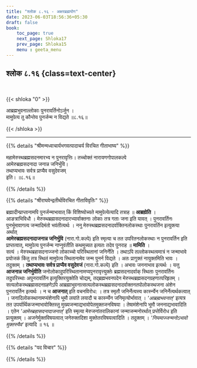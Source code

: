 ```yaml
---
title: "श्लोक ८.१६ - अक्षरब्रह्मयोग"
date: 2023-06-03T18:56:36+05:30
draft: false
book:
    toc_page: true
    next_page: Shloka17
    prev_page: Shloka15
    menu : geeta_menu
---
```




## श्लोक ८.१६ {class=text-center}

<br/>

{{< shloka  "0"  >}}

आब्रह्मभुवनाल्लोकाः पुनरावर्तिनोऽर्जुन ।  
मामुपेत्य तु कौन्तेय पुनर्जन्म न विद्यते ॥८.१६॥

{{< /shloka >}}

---


{{% details "श्रीमन्मध्वाचार्यभगवत्पादाचर्य विरचित  गीताभाष्य" %}}

महामेरुस्थब्रह्मसदनमारभ्य न पुनरावृत्तिः। 
तच्चोक्तं नारायणगोपालकल्पे  
आमेरुब्रह्मसदनादा जनान्न जनिर्भुवि।   
तथाप्यभावः सर्वत्र प्राप्यैव वसुदेवजम्   
इति। ॥८.१६॥

{{% /details %}}



{{% details "श्रीराघवेन्द्रतीर्थविरचित गीताविवृतिः" %}}

ब्रह्मादीन्प्राप्तानामपि पुनर्जन्माभावात्‌ किं 
विशिष्योच्यते मामुपेत्येत्यादि तत्राह ॥ **आब्रह्मेति** ।  
आङत्राभिविधौ । मेरुस्थब्रह्मसदनादारभ्यार्वाक्तनाः 
लोकाः तत्र गताः जना इति यावत्‌ । 
पुनरावर्तिनः पुनर्भूमावागत्य जन्मादिमंतो 
भवंतीत्यर्थः । ननु
मेरुस्थब्रह्मसदनादर्वाक्तिनलोकस्थाः पुनरावर्तिन 
इत्युक्त्या अर्थात्‌  
**आमेरुब्रह्मसदनादाजनान्न जनिर्भुवि** 
(नारा.गो.कल्पे) इति स्मृत्या च तत 
उपरितनलोकस्थाः न पुनरावर्तिन इति प्राप्तत्वात्‌, 
मामुपेत्य पुनर्जन्म नाप्नुवंतीति कथमुच्यत इत्यतः 
तदेव पुनराह ॥ **मामिति** ।   
सत्यं । मेरुस्थब्रहासदनाज्जनो लोकाच्चो परिस्थितानां 
जनिर्नेति । तथाऽपि तल्लोकस्थत्वमात्रं न 
जन्माभावे प्रयोजकं किंतु तत्र स्थितं मामुपेत्य
स्थितानामेव जन्म पुनर्न विद्यते । 
अतः प्रागुक्तं नायुक्तमिति भावः ।
तदुक्तम्‌ । 
**तथाप्यभावः सर्वत्र प्राप्यैव वसुदेवजं** 
(नारा.गो.कल्पे) इति ।
अभावः जननाभाव इत्यर्थः । 
यत्तु **आजनान्न जनिर्भुवीति** 
जनोलोकादुपरिस्थितानामप्यपुनरावृत्त्युक्तेः 
ब्रह्मसदनादर्वाक्‌ स्थिताः 
पुनरावर्तिनः तदुपरिस्थाः अपुनरावर्तिन 
इत्युक्तिरयुक्तेति चोद्यम्‌, 
तद्ब्रह्मभवनपदेन मेरुस्थब्रह्मसदनग्रहणात्परिहृतम्‌ । 
सत्यलोकस्थब्रह्मसदनग्रहणेऽपि 
आब्रह्माभुवनात्सत्यलोकस्थब्रह्मसदनादर्वाक्तनतपोलोकस्थजना 
अंशेन पुनरावर्तिन इत्यर्थः । 
न च **आजनात्‌** इति वचनविरोध: । 
तत्र स्मृतौ जनिर्नेत्यस्य कार्स्न्येन
जनिर्नेत्यर्थकत्वात्‌ । जनादिलोकस्थानामप्यंशेनापि 
भूमौ लयांते लयादौ च
कार्स्न्येन जनिमृत्योर्भावात्‌ । 
*'आब्रह्मभवनात्‌'* इत्यत्र तत
उपर्यार्थिकजन्माभावोक्तिस्तु 
मुख्यजन्माद्यभावोपेतमुक्तजनविषया । 
तेषामंशेनापि भूमौ जननाद्यभावादिति । 
एतेन *'आमेस्ब्रहासदनादाजनात्‌'* 
इति स्मृत्या मेरुजनांतरालिकानां 
जन्माजन्मनोरर्थात् प्रप्तेर्विरोध इति प्रत्युक्तम्‌ ।
अजनेर्मुक्तविषयत्वात्‌ जनेरुक्तदिशा 
मुक्तेतरविषयत्वादिति । तदुक्तम्‌ । 
*'नियमाज्जन्मनोऽभावो मुक्तस्यैव'* इत्यादि ॥ १६ ॥

{{% /details %}}



{{% details "पद विचार" %}}


{{% /details %}}
